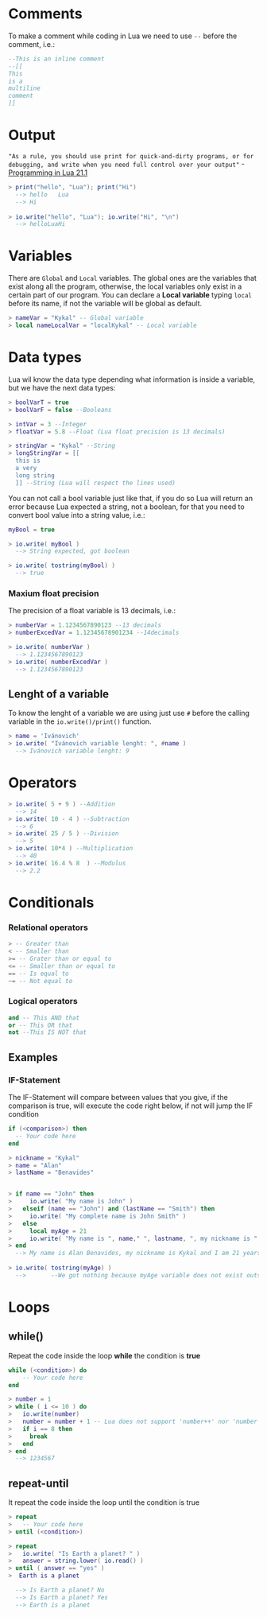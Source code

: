 # Comments
To make a comment while coding in Lua we need to use ``--`` before the comment, i.e.:

```Lua
--This is an inline comment
--[[
This
is a
multiline
comment
]]
```

# Output
``"As a rule, you should use print for quick-and-dirty programs, or for debugging, and write when you need full control over your output"``
-[Programming in Lua 21.1](https://www.lua.org/pil/21.1.html)
```Lua
> print("hello", "Lua"); print("Hi")
  --> hello   Lua
  --> Hi
    
> io.write("hello", "Lua"); io.write("Hi", "\n")
  --> helloLuaHi
```

# Variables
There are ``Global`` and ``Local`` variables. The global ones are the variables that exist along all the program, otherwise, the local variables only exist in a certain part of our program. You can declare a **Local variable** typing ``local`` before its name, if not the variable will be global as default.
```Lua
> nameVar = "Kykal" -- Global variable
> local nameLocalVar = "localKykal" -- Local variable
```

# Data types
Lua wil know the data type depending what information is inside a variable, but we have the next data types:
```Lua
> boolVarT = true
> boolVarF = false --Booleans

> intVar = 3 --Integer
> floatVar = 5.8 --Float (Lua float precision is 13 decimals)

> stringVar = "Kykal" --String
> longStringVar = [[
  this is
  a very
  long string
  ]] --String (Lua will respect the lines used)
```
You can not call a bool variable just like that, if you do so Lua will return an error because Lua expected a string, not a boolean, for that you need to convert bool value into a string value, i.e.:
```Lua
myBool = true

> io.write( myBool )
  --> String expected, got boolean

> io.write( tostring(myBool) )
  --> true

```

### Maxium float precision
The precision of a float variable is 13 decimals, i.e.:
```Lua
> numberVar = 1.1234567890123 --13 decimals
> numberExcedVar = 1.12345678901234 --14decimals

> io.write( numberVar )
  --> 1.1234567890123
> io.write( numberExcedVar )
  --> 1.1234567890123
```

## Lenght of a variable
To know the lenght of a variable we are using just use ``#`` before the calling variable in the ``io.write()/print()`` function.
```Lua
> name = 'Ivánovich'
> io.write( "Ivánovich variable lenght: ", #name )
  --> Ivánovich variable lenght: 9
```

# Operators
```Lua
> io.write( 5 + 9 ) --Addition
  --> 14
> io.write( 10 - 4 ) --Subtraction
  --> 6
> io.write( 25 / 5 ) --Division
  --> 5
> io.write( 10*4 ) --Multiplication
  --> 40
> io.write( 16.4 % 8  ) --Modulus
  --> 2.2
```

# Conditionals

### Relational operators
```Lua
> -- Greater than
< -- Smaller than
>= -- Grater than or equal to
<= -- Smaller than or equal to
== -- Is equal to
~= -- Not equal to
```
### Logical operators
```Lua
and -- This AND that
or -- This OR that
not --This IS NOT that
```

## Examples
### IF-Statement
The IF-Statement will compare between values that you give, if the comparison is true, will execute the code right below, if not will jump the IF condition
```Lua
if (<comparison>) then
  -- Your code here
end
```

```Lua
> nickname = "Kykal"
> name = "Alan"
> lastName = "Benavides"


> if name == "John" then
>     io.write( "My name is John" )
>   elseif (name == "John") and (lastName == "Smith") then
>     io.write( "My complete name is John Smith" )
>   else
>     local myAge = 21
>     io.write( "My name is ", name," ", lastname, ", my nickname is ", nickname, " and I am", myAge, "years old." )
> end
  --> My name is Alan Benavides, my nickname is Kykal and I am 21 years old.
  
> io.write( tostring(myAge) )
  -->       --We got nothing because myAge variable does not exist outside IF-Statement, so it return a 'nil' that equals to an empty variable.
```

# Loops
## while()
Repeat the code inside the loop **while** the condition is **true**
```Lua
while (<condition>) do
    -- Your code here
end
```

```Lua
> number = 1
> while ( i <= 10 ) do
>   io.write(number)
>   number = number + 1 -- Lua does not support 'number++' nor 'number += 1'
>   if i == 8 then
>     break
>   end
> end
  --> 1234567
```

## repeat-until
It repeat the code inside the loop until the condition is true
```Lua
> repeat
>   -- Your code here
> until (<condition>)
```

```Lua
> repeat
>   io.write( "Is Earth a planet? " )
>   answer = string.lower( io.read() )
> until ( answer == "yes" )
>  Earth is a planet

  --> Is Earth a planet? No
  --> Is Earth a planet? Yes
  --> Earth is a planet
```
